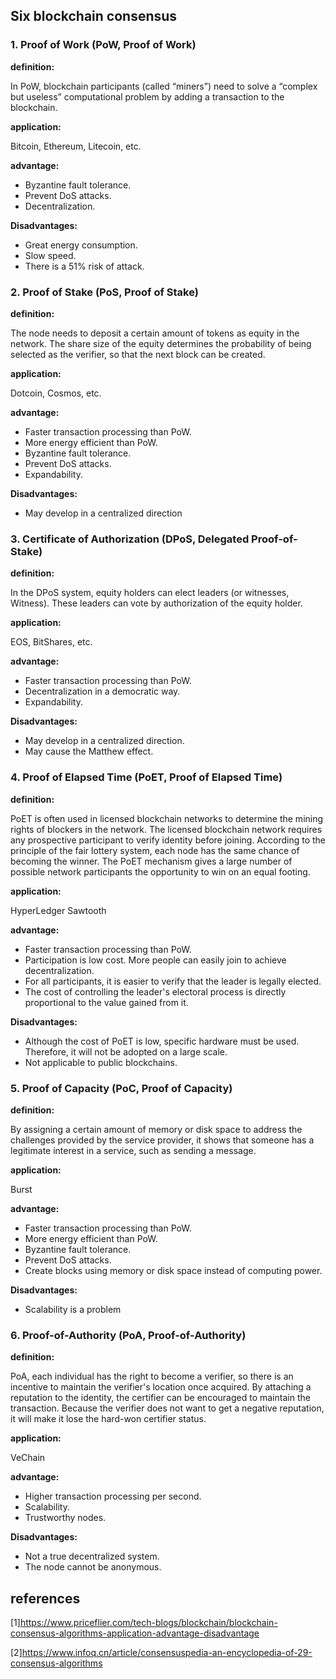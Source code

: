## Six blockchain consensus

### 1. Proof of Work (PoW, Proof of Work)

**definition:**

In PoW, blockchain participants (called “miners”) need to solve a “complex but useless” computational problem by adding a transaction to the blockchain.

**application:**

Bitcoin, Ethereum, Litecoin, etc.

**advantage:**

- Byzantine fault tolerance.
- Prevent DoS attacks.
- Decentralization.

**Disadvantages:**

- Great energy consumption.
- Slow speed.
- There is a 51% risk of attack.

### 2. Proof of Stake (PoS, Proof of Stake)

**definition:**

The node needs to deposit a certain amount of tokens as equity in the network. The share size of the equity determines the probability of being selected as the verifier, so that the next block can be created.

**application:**

Dotcoin, Cosmos, etc.

**advantage:**

- Faster transaction processing than PoW.
- More energy efficient than PoW.
- Byzantine fault tolerance.
- Prevent DoS attacks.
- Expandability.
  

**Disadvantages:**

- May develop in a centralized direction

### 3. Certificate of Authorization (DPoS, Delegated Proof-of-Stake)

**definition:**

In the DPoS system, equity holders can elect leaders (or witnesses, Witness). These leaders can vote by authorization of the equity holder.

**application:**

EOS, BitShares, etc.

**advantage:**

- Faster transaction processing than PoW.
- Decentralization in a democratic way.
- Expandability.

**Disadvantages:**

- May develop in a centralized direction.
- May cause the Matthew effect.

### 4. Proof of Elapsed Time (PoET, Proof of Elapsed Time)

**definition:**

PoET is often used in licensed blockchain networks to determine the mining rights of blockers in the network. The licensed blockchain network requires any prospective participant to verify identity before joining. According to the principle of the fair lottery system, each node has the same chance of becoming the winner. The PoET mechanism gives a large number of possible network participants the opportunity to win on an equal footing.

**application:**

HyperLedger Sawtooth

**advantage:**

- Faster transaction processing than PoW.
- Participation is low cost. More people can easily join to achieve decentralization.
- For all participants, it is easier to verify that the leader is legally elected.
- The cost of controlling the leader's electoral process is directly proportional to the value gained from it.

**Disadvantages:**

- Although the cost of PoET is low, specific hardware must be used. Therefore, it will not be adopted on a large scale.
- Not applicable to public blockchains.

### 5. Proof of Capacity (PoC, Proof of Capacity)

**definition:**

By assigning a certain amount of memory or disk space to address the challenges provided by the service provider, it shows that someone has a legitimate interest in a service, such as sending a message.

**application:**

Burst

**advantage:**

- Faster transaction processing than PoW.
- More energy efficient than PoW.
- Byzantine fault tolerance.
- Prevent DoS attacks.
- Create blocks using memory or disk space instead of computing power.

**Disadvantages:**

- Scalability is a problem

### 6. Proof-of-Authority (PoA, Proof-of-Authority)

**definition:**

PoA, each individual has the right to become a verifier, so there is an incentive to maintain the verifier's location once acquired. By attaching a reputation to the identity, the certifier can be encouraged to maintain the transaction. Because the verifier does not want to get a negative reputation, it will make it lose the hard-won certifier status.

**application:**

VeChain

**advantage:**

- Higher transaction processing per second.
- Scalability.
- Trustworthy nodes.

**Disadvantages:**

- Not a true decentralized system.
- The node cannot be anonymous.

## references

[1]<https://www.priceflier.com/tech-blogs/blockchain/blockchain-consensus-algorithms-application-advantage-disadvantage>

[2]<https://www.infoq.cn/article/consensuspedia-an-encyclopedia-of-29-consensus-algorithms>

